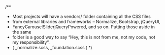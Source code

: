 /**
  * Most projects will have a vendors/ folder containing all the CSS files
  * from external libraries and frameworks – Normalize, Bootstrap, jQueryUI,
  * FancyCarouselSliderjQueryPowered, and so on. Putting those aside in the same
  * folder is a good way to say “Hey, this is not from me, not my code, not my responsibility”.
  * ( _normalize.scss, _foundation.scss )
  */
